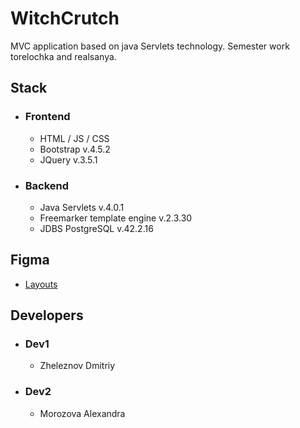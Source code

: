 # WitchCrutch
 MVC application based on java Servlets technology. Semester work torelochka and realsanya.
## Stack
- ### Frontend 
  - HTML / JS / CSS
  - Bootstrap v.4.5.2
  - JQuery v.3.5.1
  
- ### Backend
  - Java Servlets v.4.0.1 
  - Freemarker template engine v.2.3.30
  - JDBS PostgreSQL v.42.2.16
## Figma
* [Layouts](https://www.figma.com/file/a4Yd1TVRhb71AqQSwGFxLQ/Prototype?node-id=0%3A1)
## Developers
- ### Dev1
  - Zheleznov Dmitriy
- ### Dev2
  - Morozova Alexandra
